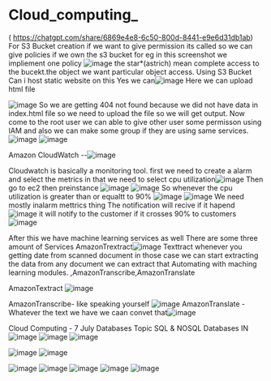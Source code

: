 # Cloud_computing_
( https://chatgpt.com/share/6869e4e8-6c50-800d-8441-e9e6d31db1ab)
For S3 Bucket creation if we want to give permission its called so we can give policies if we own the s3 bucket for eg in this screenshot we impliement one policy  ![image](https://github.com/user-attachments/assets/decf15c1-26d9-442e-afdb-ce2253ba0abd) the star*(astrich) mean complete access to the bucekt.the object we want particular object access.
Using S3 Bucket Can i host static website on this Yes we can![image](https://github.com/user-attachments/assets/4b699aae-867d-4c53-8e90-0e163c694b41)
Here we can upload html file 

![image](https://github.com/user-attachments/assets/14893e55-1852-4f52-b170-832b04315449)
So we are getting 404 not found because we did not have data in index.html file so we need to upload the file so we will get output.
Now come to the root user we can able to give other user some permisson using IAM and also we can make some group if they are using same services.![image](https://github.com/user-attachments/assets/8d3f3b6f-8091-4848-b385-86c3a8d28e60)
![image](https://github.com/user-attachments/assets/c1908b0b-164b-4593-a82e-6ccab8738d53)


Amazon CloudWatch --![image](https://github.com/user-attachments/assets/5b1f289e-f84c-4a91-ae6b-c8200ac51dd6)

Cloudwatch is basically a monitoring tool.
first we need to create a alarm and select the metrics in that we need to select cpu utilization![image](https://github.com/user-attachments/assets/45015a07-a1c2-4cb3-9758-2bee6d4cada0)
Then go to ec2 then preinstance ![image](https://github.com/user-attachments/assets/0236260f-b662-44b6-b390-09e25efc8869)
![image](https://github.com/user-attachments/assets/52ed2259-ecc1-4b47-a416-479b1f04d4e1)
So whenever the cpu utilization is greater than or equaltt to 90%  ![image](https://github.com/user-attachments/assets/a0650530-e1f0-4c31-b519-40d7961b5619)
![image](https://github.com/user-attachments/assets/70c7c222-588f-40be-ab7a-78625597342f) We need mostly inalarm mettrics thing
The notification will recive if it hapend ![image](https://github.com/user-attachments/assets/01bc29e0-ece2-4280-abf9-957a9e7f6152)
it will notify to the customer if it crosses 90% to customers![image](https://github.com/user-attachments/assets/690dc682-6603-4bac-a747-55a6ca540793)

After this we have machine learning services as well There are some three amount of Services AmazonTrextract![image](https://github.com/user-attachments/assets/99b3150d-d892-4ddb-b558-72de6af3f279) Texttract whenever you getting date from scanned document in those case we can start extracting the data from any document we can extract that Automating with maching learning modules.
,AmazonTranscribe,AmazonTranslate

AmazonTextract ![image](https://github.com/user-attachments/assets/1de3e4ad-7be5-4310-8f14-5dcd3d5ce806)

AmazonTranscribe- like speaking yourself ![image](https://github.com/user-attachments/assets/6ba77b6f-ab29-4d2f-bb5c-53ebc9c145a6)
AmazonTranslate - Whatever the text we have we caan convet that![image](https://github.com/user-attachments/assets/72b13e89-177a-4040-8748-c226cf5ecb36)

Cloud Computing - 7 July
Databases Topic SQL & NOSQL Databases
IN
![image](https://github.com/user-attachments/assets/e92b13f0-da1b-412e-961f-48e86dd87466)
![image](https://github.com/user-attachments/assets/0acba91c-9263-4c6d-9fec-c52328ff9ef4)
![image](https://github.com/user-attachments/assets/c6c81ccd-088c-46d7-93b0-673bd71375f3)

![image](https://github.com/user-attachments/assets/b5a33421-a2c3-432c-8042-f9a41a646d46)
![image](https://github.com/user-attachments/assets/d9bbca1a-ac03-480b-9c78-20ff0c25b5a6)

![image](https://github.com/user-attachments/assets/810f229d-e31d-4b94-91e1-3739e2168a40)
![image](https://github.com/user-attachments/assets/7f6205a1-4d28-4d9b-93c5-47eef63ca6ef)
![image](https://github.com/user-attachments/assets/41a45262-8a0e-4170-b806-24883d3762e7)
![image](https://github.com/user-attachments/assets/2500432c-0bdb-46e5-90f9-9bddc1b2b035)
![image](https://github.com/user-attachments/assets/ecadb445-2807-48a2-8072-cbd86e85d4b0)
